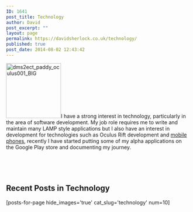 ```yaml
---
ID: 1641
post_title: Technology
author: David
post_excerpt: ""
layout: page
permalink: https://davidsherlock.co.uk/technology/
published: true
post_date: 2014-08-02 12:43:42
---
```

<img class="alignleft size-thumbnail wp-image-1719" src="http://davidsherlock.co.uk/wp-content/uploads/2014/08/dms2ect_paddy_oculus001_BIG-150x150.png" alt="dms2ect_paddy_oculus001_BIG" width="150" height="150" />I have a strong interest in technology, particularly in the area of software development. My job role requires me to write and maintain many LAMP style applications but I also have an interest in development for technologies such as Oculus Rift development and <a href="http://davidsherlock.co.uk/mobile-development/">mobile phones</a>, recently I have started putting some of my alpha applications on the Google Play store and documenting my journey.

&nbsp;

&nbsp;
<h2>Recent Posts in Technology</h2>
[posts-for-page hide_images='true' cat_slug='technology' num=10]